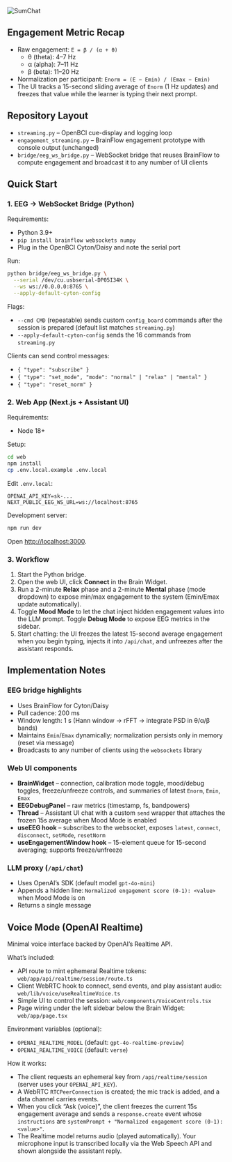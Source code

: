 ![SumChat](https://github.com/user-attachments/assets/5e75bdae-223a-4809-a990-1824f530f6ea)

## Engagement Metric Recap

- Raw engagement: `E = β / (α + θ)`
  - θ (theta): 4–7 Hz
  - α (alpha): 7–11 Hz
  - β (beta): 11–20 Hz
- Normalization per participant: `Enorm = (E − Emin) / (Emax − Emin)`
- The UI tracks a 15-second sliding average of `Enorm` (1 Hz updates) and freezes that value while the learner is typing their next prompt.

## Repository Layout

- `streaming.py` – OpenBCI cue-display and logging loop 
- `engagement_streaming.py` – BrainFlow engagement prototype with console output (unchanged)
- `bridge/eeg_ws_bridge.py` – WebSocket bridge that reuses BrainFlow to compute engagement and broadcast it to any number of UI clients

## Quick Start

### 1. EEG → WebSocket Bridge (Python)

Requirements:
- Python 3.9+
- `pip install brainflow websockets numpy`
- Plug in the OpenBCI Cyton/Daisy and note the serial port

Run:

```bash
python bridge/eeg_ws_bridge.py \
  --serial /dev/cu.usbserial-DP05I34K \
  --ws ws://0.0.0.0:8765 \
  --apply-default-cyton-config
```

Flags:
- `--cmd CMD` (repeatable) sends custom `config_board` commands after the session is prepared (default list matches `streaming.py`)
- `--apply-default-cyton-config` sends the 16 commands from `streaming.py`


Clients can send control messages:
- `{ "type": "subscribe" }`
- `{ "type": "set_mode", "mode": "normal" | "relax" | "mental" }`
- `{ "type": "reset_norm" }`

### 2. Web App (Next.js + Assistant UI)

Requirements:
- Node 18+

Setup:

```bash
cd web
npm install
cp .env.local.example .env.local
```

Edit `.env.local`:

```
OPENAI_API_KEY=sk-...
NEXT_PUBLIC_EEG_WS_URL=ws://localhost:8765
```

Development server:

```bash
npm run dev
```

Open [http://localhost:3000](http://localhost:3000).

### 3. Workflow

1. Start the Python bridge.
2. Open the web UI, click **Connect** in the Brain Widget.
3. Run a 2-minute **Relax** phase and a 2-minute **Mental** phase (mode dropdown) to expose min/max engagement to the system (Emin/Emax update automatically).
4. Toggle **Mood Mode** to let the chat inject hidden engagement values into the LLM prompt. Toggle **Debug Mode** to expose EEG metrics in the sidebar.
5. Start chatting: the UI freezes the latest 15-second average engagement when you begin typing, injects it into `/api/chat`, and unfreezes after the assistant responds.

## Implementation Notes

### EEG bridge highlights

- Uses BrainFlow for Cyton/Daisy
- Pull cadence: 200 ms
- Window length: 1 s (Hann window → rFFT → integrate PSD in θ/α/β bands)
- Maintains `Emin`/`Emax` dynamically; normalization persists only in memory (reset via message)
- Broadcasts to any number of clients using the `websockets` library

### Web UI components

- **BrainWidget** – connection, calibration mode toggle, mood/debug toggles, freeze/unfreeze controls, and summaries of latest `Enorm`, `Emin`, `Emax`
- **EEGDebugPanel** – raw metrics (timestamp, fs, bandpowers)
- **Thread** – Assistant UI chat with a custom `send` wrapper that attaches the frozen 15s average when Mood Mode is enabled
- **useEEG hook** – subscribes to the websocket, exposes `latest`, `connect`, `disconnect`, `setMode`, `resetNorm`
- **useEngagementWindow hook** – 15-element queue for 15-second averaging; supports freeze/unfreeze

### LLM proxy (`/api/chat`)

- Uses OpenAI’s SDK (default model `gpt-4o-mini`)
- Appends a hidden line: `Normalized engagement score (0-1): <value>` when Mood Mode is on
- Returns a single message

## Voice Mode (OpenAI Realtime)

Minimal voice interface backed by OpenAI’s Realtime API.

What’s included:
- API route to mint ephemeral Realtime tokens: `web/app/api/realtime/session/route.ts`
- Client WebRTC hook to connect, send events, and play assistant audio: `web/lib/voice/useRealtimeVoice.ts`
- Simple UI to control the session: `web/components/VoiceControls.tsx`
- Page wiring under the left sidebar below the Brain Widget: `web/app/page.tsx`

Environment variables (optional):
- `OPENAI_REALTIME_MODEL` (default: `gpt-4o-realtime-preview`)
- `OPENAI_REALTIME_VOICE` (default: `verse`)

How it works:
- The client requests an ephemeral key from `/api/realtime/session` (server uses your `OPENAI_API_KEY`).
- A WebRTC `RTCPeerConnection` is created; the mic track is added, and a data channel carries events.
- When you click “Ask (voice)”, the client freezes the current 15s engagement average and sends a `response.create` event whose `instructions` are `systemPrompt + "Normalized engagement score (0-1): <value>"`.
- The Realtime model returns audio (played automatically). Your microphone input is transcribed locally via the Web Speech API and shown alongside the assistant reply.
